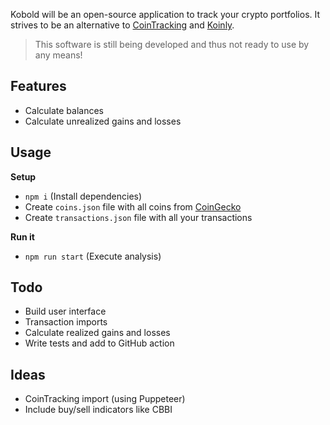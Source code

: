 Kobold will be an open-source application to track your crypto portfolios. It strives to be an alternative to [CoinTracking](https://cointracking.info) and [Koinly](https://koinly.io).

> This software is still being developed and thus not ready to use by any means!

## Features

- Calculate balances
- Calculate unrealized gains and losses

## Usage

**Setup**

- `npm i` (Install dependencies)
- Create `coins.json` file with all coins from [CoinGecko](https://coingecko.com)
- Create `transactions.json` file with all your transactions

**Run it**

- `npm run start` (Execute analysis)

## Todo

- Build user interface
- Transaction imports
- Calculate realized gains and losses
- Write tests and add to GitHub action

## Ideas

- CoinTracking import (using Puppeteer)
- Include buy/sell indicators like CBBI
